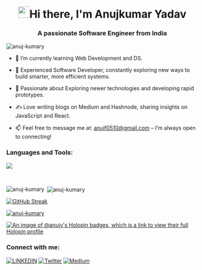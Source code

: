 <h1 align="center"><img src="https://raw.githubusercontent.com/iampavangandhi/iampavangandhi/master/gifs/Hi.gif" width="30px"/>Hi there, I'm Anujkumar Yadav</h1>
<h3 align="center">A passionate Software Engineer from India</h3>

<p align="left"> <img src="https://komarev.com/ghpvc/?username=anuj-kumary&label=Profile%20views&color=0e75b6&style=flat" alt="anuj-kumary" /> </p>

- 🔭   I’m currently learning Web Development and DS.
- 💼   Experienced Software Developer, constantly exploring new ways to build smarter, more efficient systems.
- 🚀   Passionate about Exploring newer technologies and developing rapid prototypes.
- ✍️    Love writing blogs on Medium and Hashnode, sharing insights on JavaScript and React.

- 📫   Feel free to message me at: anujf0510@gmail.com – I’m always open to connecting!

<h3 align="left">Languages and Tools:</h3>
<p>
  <a href="https://skillicons.dev">
    <img src="https://skillicons.dev/icons?i=javascript,react,nextjs,ts,redux,html,css,tailwind,materialui,vite,nodejs,express,mongodb,postgres,mysql,c,cpp,gradle,jest,cypress,git,github,gitlab,netlify,figma,linux,vscode,postman&perline=14" />
  </a>
</p>

<br />
<p><img align="left" src="https://github-readme-stats.vercel.app/api/top-langs?username=anuj-kumary&show_icons=true&locale=en&layout=compact" alt="anuj-kumary" /></p>

<p>&nbsp;<img align="center" src="https://github-readme-stats.vercel.app/api?username=anuj-kumary&show_icons=true&locale=en" alt="anuj-kumary" /></p>

<p><a href="https://git.io/streak-stats"><img src="https://github-readme-streak-stats.herokuapp.com?user=anuj-kumary&card_width=550&card_height=200" alt="GitHub Streak" /></a></p>


<p align="left"> <a href="https://github.com/ryo-ma/github-profile-trophy"><img src="https://github-profile-trophy.vercel.app/?username=anuj-kumary" alt="anuj-kumary" /></a> </p>

[![An image of @anujy's Holopin badges, which is a link to view their full Holopin profile](https://holopin.me/anujy)](https://holopin.io/@anujy)


<h3 align="left">Connect with me:</h3>
<p align="left">
  
[![LINKEDIN](https://img.shields.io/badge/LinkedIn-0077B5?style=for-the-badge&logo=linkedin&logoColor=white)](https://www.linkedin.com/in/anujkumar-yadav-29b2521aa/)
[![Twitter](https://img.shields.io/badge/Twitter-1DA1F2?style=for-the-badge&logo=twitter&logoColor=white)](https://twitter.com/TheRealAnujK)
[![Medium](https://img.shields.io/badge/Medium-12100E?style=for-the-badge&logo=medium&logoColor=white)](https://anujf0510.medium.com/)
</p>

